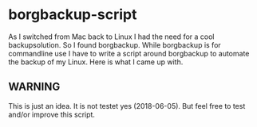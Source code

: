 # borgbackup-script

As I switched from Mac back to Linux I had the need for a cool backupsolution. So I found borgbackup.
While borgbackup is for commandline use I have to write a script around borgbackup to automate the backup of my Linux.
Here is what I came up with.

## WARNING

This is just an idea. It is not testet yes (2018-06-05). 
But feel free to test and/or improve this script.


